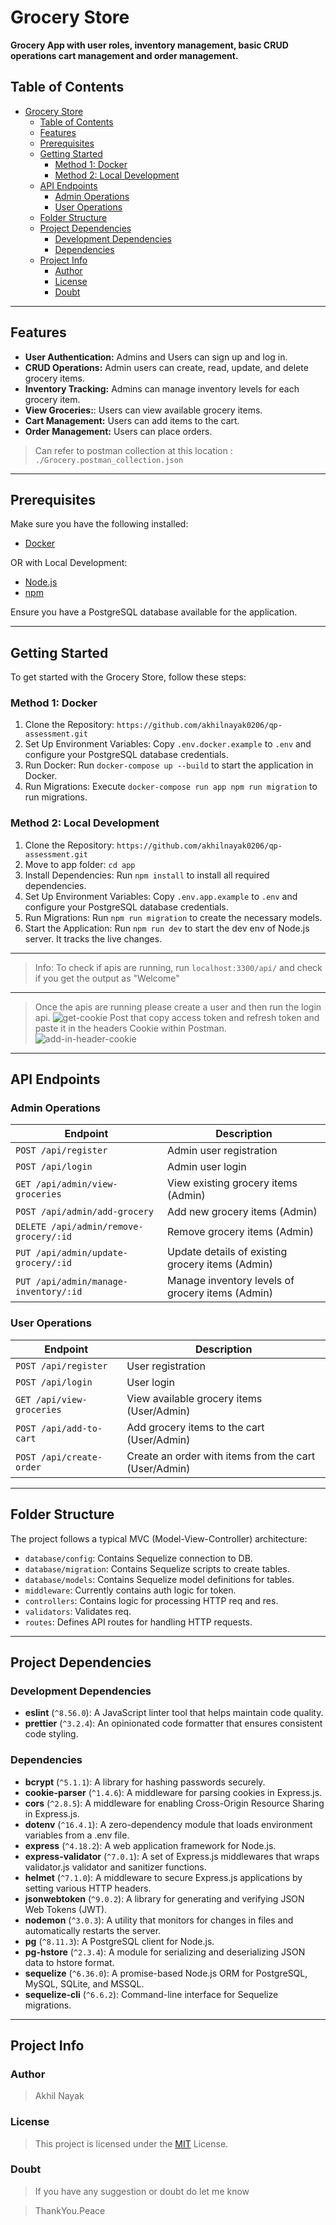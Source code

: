 # Grocery Store

**Grocery App with user roles, inventory management, basic CRUD operations cart management and  order management.**

## Table of Contents
- [Grocery Store](#grocery-store)
  - [Table of Contents](#table-of-contents)
  - [Features](#features)
  - [Prerequisites](#prerequisites)
  - [Getting Started](#getting-started)
    - [Method 1: Docker](#method-1-docker)
    - [Method 2: Local Development](#method-2-local-development)
  - [API Endpoints](#api-endpoints)
    - [Admin Operations](#admin-operations)
    - [User Operations](#user-operations)
  - [Folder Structure](#folder-structure)
  - [Project Dependencies](#project-dependencies)
    - [Development Dependencies](#development-dependencies)
    - [Dependencies](#dependencies)
  - [Project Info](#project-info)
    - [Author](#author)
    - [License](#license)
    - [Doubt](#doubt)
---

## Features

- **User Authentication:**  Admins and Users can sign up and log in.
- **CRUD Operations:** Admin users can create, read, update, and delete grocery items.
- **Inventory Tracking:** Admins can manage inventory levels for each grocery item.
- **View Groceries:**: Users can view available grocery items.
- **Cart Management:** Users can add items to the cart.
- **Order Management:** Users can place orders.

> Can refer to postman collection at this location : ``./Grocery.postman_collection.json``

---

## Prerequisites

Make sure you have the following installed:
- [Docker](https://www.docker.com/)

OR with Local Development:

- [Node.js](https://nodejs.org/)
- [npm](https://www.npmjs.com/)

Ensure you have a PostgreSQL database available for the application.


---

## Getting Started

To get started with the Grocery Store, follow these steps:

### Method 1: Docker

1. Clone the Repository: `https://github.com/akhilnayak0206/qp-assessment.git`
3. Set Up Environment Variables: Copy `.env.docker.example` to `.env` and configure your PostgreSQL database credentials.
4. Run Docker: Run `docker-compose up --build` to start the application in Docker.
5. Run Migrations: Execute `docker-compose run app npm run migration` to run migrations.

### Method 2: Local Development

1. Clone the Repository: `https://github.com/akhilnayak0206/qp-assessment.git`
2. Move to app folder: `cd app`
3. Install Dependencies: Run `npm install` to install all required dependencies.
4. Set Up Environment Variables: Copy `.env.app.example` to `.env` and configure your PostgreSQL database credentials.
5. Run Migrations: Run `npm run migration` to create the necessary models.
6. Start the Application: Run `npm run dev` to start the dev env of Node.js server. It tracks the live changes.

---
> Info: To check if apis are running, run `localhost:3300/api/` and check if you get the output as "Welcome"
---
> Once the apis are running please create a user and then run the login api. 
> ![get-cookie](./screenshots/login-cookie.png)
> Post that copy access token and refresh token and paste it in the headers Cookie within Postman.
> ![add-in-header-cookie](./screenshots/paste-header-cookie.png)

---

## API Endpoints

### Admin Operations

| Endpoint                                | Description                                       |
| --------------------------------------- | ------------------------------------------------- |
| `POST /api/register`                     | Admin user registration                           |
| `POST /api/login`                        | Admin user login                                  |
| `GET /api/admin/view-groceries`          | View existing grocery items (Admin)               |
| `POST /api/admin/add-grocery`            | Add new grocery items (Admin)                     |
| `DELETE /api/admin/remove-grocery/:id`   | Remove grocery items (Admin)                      |
| `PUT /api/admin/update-grocery/:id`      | Update details of existing grocery items (Admin) |
| `PUT /api/admin/manage-inventory/:id`    | Manage inventory levels of grocery items (Admin)  |

### User Operations

| Endpoint                            | Description                                       |
| ----------------------------------- | ------------------------------------------------- |
| `POST /api/register`                | User registration                                 |
| `POST /api/login`                   | User login                                        |
| `GET /api/view-groceries`           | View available grocery items (User/Admin)               |
| `POST /api/add-to-cart`             | Add grocery items to the cart (User/Admin)              |
| `POST /api/create-order`            | Create an order with items from the cart (User/Admin)   |



---

## Folder Structure

The project follows a typical MVC (Model-View-Controller) architecture:

- `database/config`: Contains Sequelize connection to DB.
- `database/migration`: Contains Sequelize scripts to create tables.
- `database/models`: Contains Sequelize model definitions for tables.
- `middleware`: Currently contains auth logic for token.
- `controllers`: Contains logic for processing HTTP req and res.
- `validators`: Validates req.
- `routes`: Defines API routes for handling HTTP requests.

---

## Project Dependencies

### Development Dependencies

- **eslint** (`^8.56.0`): A JavaScript linter tool that helps maintain code quality.
- **prettier** (`^3.2.4`): An opinionated code formatter that ensures consistent code styling.

### Dependencies

- **bcrypt** (`^5.1.1`): A library for hashing passwords securely.
- **cookie-parser** (`^1.4.6`): A middleware for parsing cookies in Express.js.
- **cors** (`^2.8.5`): A middleware for enabling Cross-Origin Resource Sharing in Express.js.
- **dotenv** (`^16.4.1`): A zero-dependency module that loads environment variables from a .env file.
- **express** (`^4.18.2`): A web application framework for Node.js.
- **express-validator** (`^7.0.1`): A set of Express.js middlewares that wraps validator.js validator and sanitizer functions.
- **helmet** (`^7.1.0`): A middleware to secure Express.js applications by setting various HTTP headers.
- **jsonwebtoken** (`^9.0.2`): A library for generating and verifying JSON Web Tokens (JWT).
- **nodemon** (`^3.0.3`): A utility that monitors for changes in files and automatically restarts the server.
- **pg** (`^8.11.3`): A PostgreSQL client for Node.js.
- **pg-hstore** (`^2.3.4`): A module for serializing and deserializing JSON data to hstore format.
- **sequelize** (`^6.36.0`): A promise-based Node.js ORM for PostgreSQL, MySQL, SQLite, and MSSQL.
- **sequelize-cli** (`^6.6.2`): Command-line interface for Sequelize migrations.
  
---
## Project Info

### Author

> Akhil Nayak

### License

> This project is licensed under the [MIT](https://choosealicense.com/licenses/mit/) License.

### Doubt

> If you have any suggestion or doubt do let me know

> ThankYou.Peace